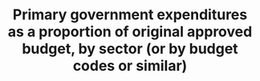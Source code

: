 ---
data_non_statistical: true
goal_meta_link: http://unstats.un.org/sdgs/files/metadata-compilation/Metadata-Goal-16.pdf
goal_meta_link_page: 23
graph: null
graph_status_notes: Policy Judgement
graph_title: Primary government expenditures as a proportion of original approved
  budget, by sector (or by budget codes or similar)
graph_type: null
graph_type_description: null
has_metadata: true
indicator: 16.6.1
indicator_definition: 'This indicator can be based on Indicator PI-2 of the Public
  Expenditure and Financial Accountability (PEFA) dataset: composition of expenditure
  outturn compared to original approved budget, considers (i) the variation between
  approved budget and final expenditure for the year for each major function (comparable
  to a sector) (ii) variation in expenditure from the original budget by economic
  classification and (iii) the average amount charged to the contingency reserve over
  the last 3 years.'
indicator_name: Primary government expenditures as a proportion of original approved
  budget, by sector (or by budget codes or similar)
indicator_sort_order: 16.06.01
indicator_variable: null
layout: indicator
permalink: /16-6-1/
published: true
rationale_interpretation: PEFA is the Public Expenditure and Financial Accountability
  programme started in 2001 to develop a country-led agenda on public financial management
  reform, ie. a government-led reform programme for which analytical work, reform
  design, implementation and monitoring reflect country priorities and are integrated
  into governments' institutional structures. PEFA Indicator PI-2 on the composition
  of expenditure out-turn compared to original approved budget works at the administrative
  level to calculate variance for the main budgetary heads (votes) of ministries,
  departments and agencies, which are included in the approved budget.
reporting_status: notstarted
sdg_goal: 16
source_active_1: true
source_notes_1: null
source_title_1: null
target: Develop effective, accountable and transparent institutions at all levels.
target_id: '16.6'
title: Primary government expenditures as a proportion of original approved budget,
  by sector (or by budget codes or similar)
un_custodial_agency: World Bank
un_designated_tier: '1'
variable_description: null
variable_notes: null
---